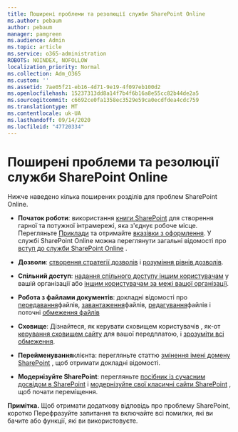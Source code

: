 ```yaml
---
title: Поширені проблеми та резолюції служби SharePoint Online
ms.author: pebaum
author: pebaum
manager: pamgreen
ms.audience: Admin
ms.topic: article
ms.service: o365-administration
ROBOTS: NOINDEX, NOFOLLOW
localization_priority: Normal
ms.collection: Adm_O365
ms.custom: ''
ms.assetid: 7ae05f21-eb16-4d71-9e19-4f097eb100d2
ms.openlocfilehash: 15237313dd8a14f7b4f6b16a8e55cc82b44de2a5
ms.sourcegitcommit: c6692ce0fa1358ec3529e59ca0ecdfdea4cdc759
ms.translationtype: MT
ms.contentlocale: uk-UA
ms.lasthandoff: 09/14/2020
ms.locfileid: "47720334"
---
```

# <a name="sharepoint-online-common-issues-and-resolutions"></a>Поширені проблеми та резолюції служби SharePoint Online

Нижче наведено кілька поширених розділів для проблем SharePoint Online.

- **Початок роботи**: використання [книги SharePoint](https://lookbook.microsoft.com/assets/SharePoint_lookbook_2019.pdf) для створення гарної та потужної інтрамережі, яка з'єднує робоче місце. Перегляньте [Приклади](https://lookbook.microsoft.com/) та отримайте [вказівки з оформлення](https://spdesign.azurewebsites.net/). У службі SharePoint Online можна переглянути загальні відомості про [вступ до служби SharePoint Online](https://docs.microsoft.com/sharepoint/introduction) .

- **Дозволи**: [створення стратегії дозволів](https://docs.microsoft.com/sharepoint/default-sharepoint-groups) і [розуміння рівнів дозволів](https://docs.microsoft.com/sharepoint/understanding-permission-levels).

- **Спільний доступ**: [надання спільного доступу іншим користувачам](https://docs.microsoft.com/sharepoint/default-sharepoint-groups) у вашій організації або [іншим користувачам за межі вашої організації](https://docs.microsoft.com/sharepoint/external-sharing-overview).

- **Робота з файлами документів**: докладні відомості про [передавання](https://support.office.com/article/Upload-a-folder-or-files-to-a-document-library-eb18fcba-c953-4d45-8d90-8da66edeacdb)файлів, [завантаження](https://support.office.com/article/Download-files-and-folders-from-OneDrive-or-SharePoint-5c7397b7-19c7-4893-84fe-d02e8fa5df05)файлів, [редагування](https://support.office.com/article/Edit-a-document-in-a-document-library-02d8497f-1c13-4114-949a-b8466f639b07)файлів і поточні [обмеження файлів](https://support.office.com/article/invalid-file-names-and-file-types-in-onedrive-onedrive-for-business-and-sharepoint-64883a5d-228e-48f5-b3d2-eb39e07630fa)

- **Сховище**: Дізнайтеся, як керувати сховищем користувачів </a> , як-от [керування сховищем сайту](https://docs.microsoft.com/sharepoint/manage-site-collection-storage-limits) для вашої передплатою, і [зрозуміти всі обмеження](https://docs.microsoft.com/office365/servicedescriptions/sharepoint-online-service-description/sharepoint-online-limits).

- **Перейменування**клієнта: перегляньте статтю [змінення імені домену SharePoint](https://docs.microsoft.com/sharepoint/change-your-sharepoint-domain-name) , щоб отримати докладні відомості.

- **Модернізуйте SharePoint**: перегляньте [посібник із сучасним досвідом в SharePoint](https://docs.microsoft.com/sharepoint/guide-to-sharepoint-modern-experience) і [модернізуйте свої класичні сайти SharePoint](https://docs.microsoft.com/sharepoint/dev/transform/modernize-classic-sites) , щоб почати переміщення.

**Примітка.** Щоб отримати додаткову відповідь про проблему SharePoint, коротко Перефразуйте запитання та включайте всі помилки, які ви бачите або функції, які ви використовуєте.
